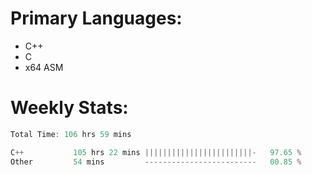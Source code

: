 # Primary Languages:
- C++
- C
- x64 ASM

# Weekly Stats:
<!--START_SECTION:waka-->

```C++
Total Time: 106 hrs 59 mins

C++           105 hrs 22 mins ||||||||||||||||||||||||-   97.65 %
Other         54 mins         -------------------------   00.85 %
```

<!--END_SECTION:waka-->


